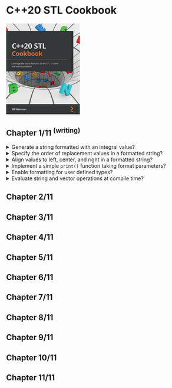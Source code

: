 # C++20 STL Cookbook
<img src="covers/9781803248714.jpg" width="200"/>

## Chapter 1/11 <sup>(writing)</sup>

<details>
<summary>Generate a string formatted with an integral value?</summary>

> ```cpp
> #include <string>
> #include <format>
>
> int main()
> {
>     std::string date = std::format("{}/{}/{}", 2023, 10, 1);
> }
> ``````

> Origins:
> - C++20 STL Cookbook - Chapter 1

> References:
---
</details>

<details>
<summary>Specify the order of replacement values in a formatted string?</summary>

> ```cpp
> #include <string>
> #include <format>
>
> int main()
> {
>     std::string date = std::format("{0}/{1}/{2}", 2023, 10, 1);
> }
> ``````

> Origins:
> - C++20 STL Cookbook - Chapter 1

> References:
---
</details>

<details>
<summary>Align values to left, center, and right in a formatted string?</summary>

> ```cpp
> #include <string>
> #include <format>
>
> int main()
> {
>     std::string date = std::format("{:.^15}", "message");
> }
> ``````

> Origins:
> - C++20 STL Cookbook - Chapter 1

> References:
---
</details>

<details>
<summary>Implement a simple <code>print()</code> function taking format parameters?</summary>

> ```cpp
> #include <string>
> #include <format>
> #include <cstdio>
>
> template <typename... Args>
> void print(std::string_view const fmt_str, Args&&... args)
> {
>     auto fmt_args{std::make_format_args(args...)};
>     std::string out{vformat(fmt_str, fmt_args)};
>     fputs(out.c_str(), stdout);
> }
>
> int main()
> {
>     print("message\n");
> }
> ``````

> Origins:
> - C++20 STL Cookbook - Chapter 1

> References:
---
</details>

<details>
<summary>Enable formatting for user defined types?</summary>

> ```cpp
> #include <string>
> #include <string_view>
> #include <format>
> #include <cstdio>
>
> class Data
> {
>     std::string buffer;
> };
>
> template <>
> struct std::formatter<Data>
> {
>     template <typename Context>
>     constexpr auto parse(Context& ctx)
>     {
>         return ctx.begin();
>     }
>
>     template <typename Format>
>     auto format(Data const& d, Format& ctx)
>     {
>         return formal_to(ctx.out(), "{}", d.buffer);
>     }
> };
>
> template <typename... Args>
> void print(std::string_view const fmt_str, Args&&... args)
> {
>     auto fmt_args{std::make_format_args(args...)};
>     std::string out{vformat(fmt_str, fmt_args)};
>     fputs(out.c_str(), stdout);
> }
>
> int main()
> {
>     Data data;
>     print("{}", data);
> }
> ``````

> Origins:
> - C++20 STL Cookbook - Chapter 1

> References:
---
</details>

<details>
<summary>Evaluate string and vector operations at compile time?</summary>

> C++20 allows the use of constexpr in several new contexts.
>
> ```cpp
> constexpr auto use_string()
> {
>     std::string buffer{"sample"};
>     return buffer.size();
> }
>
> constexpr auto use_vector()
> {
>     std::vector<int> buffer{1,2,3,4,5};
>     return std::accumulate(buffer.begin(), buffer.end(), 0);
> }
> ``````

> Origins:
> - C++20 STL Cookbook - Chapter 1

> References:
---
</details>

## Chapter 2/11
## Chapter 3/11
## Chapter 4/11
## Chapter 5/11
## Chapter 6/11
## Chapter 7/11
## Chapter 8/11
## Chapter 9/11
## Chapter 10/11
## Chapter 11/11
